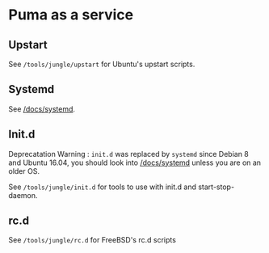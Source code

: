 # Puma as a service

## Upstart

See `/tools/jungle/upstart` for Ubuntu's upstart scripts.

## Systemd

See [/docs/systemd](https://github.com/puma/puma/blob/master/docs/systemd.md).

## Init.d

Deprecatation Warning : `init.d` was replaced by `systemd` since Debian 8 and Ubuntu 16.04, you should look into [/docs/systemd](https://github.com/puma/puma/blob/master/docs/systemd.md) unless you are on an older OS.

See `/tools/jungle/init.d` for tools to use with init.d and start-stop-daemon.

## rc.d

See `/tools/jungle/rc.d` for FreeBSD's rc.d scripts
